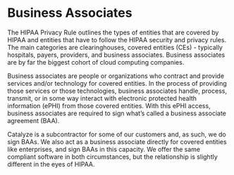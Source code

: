 # Business Associates

The HIPAA Privacy Rule outlines the types of entities that are covered by HIPAA and entities that have to follow the HIPAA security and privacy rules. The main categories are clearinghouses, covered entities (CEs) - typically hospitals, payers, providers, and business associates. Business associates are by far the biggest cohort of cloud computing companies.

Business associates are people or organizations who contract and provide services and/or technology for covered entities. In the process of providing those services or those technologies, business associates handle, process, transmit, or in some way interact with electronic protected health information (ePHI) from those covered entities. With this ePHI access, business associates are required to sign what’s called a business associate agreement (BAA).

Catalyze is a subcontractor for some of our customers and, as such, we do sign BAAs. We also act as a business associate directly for covered entities like enterprises, and sign BAAs in this capacity. We offer the same compliant software in both circumstances, but the relationship is slightly different in the eyes of HIPAA.


